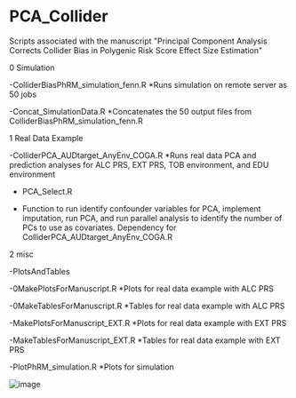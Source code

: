 # PCA_Collider
Scripts associated with the manuscript "Principal Component Analysis Corrects Collider Bias in Polygenic Risk Score Effect Size Estimation"

0 Simulation 

-ColliderBiasPhRM_simulation_fenn.R
*Runs simulation on remote server as 50 jobs 

-Concat_SimulationData.R
*Concatenates the 50 output files from ColliderBiasPhRM_simulation_fenn.R


1 Real Data Example

-ColliderPCA_AUDtarget_AnyEnv_COGA.R
*Runs real data PCA and prediction analyses for ALC PRS, EXT PRS, TOB environment, and EDU environment

- PCA_Select.R

* Function to run identify confounder variables for PCA, implement imputation, run PCA, and run parallel analysis to identify the number of PCs to use as covariates. Dependency for ColliderPCA_AUDtarget_AnyEnv_COGA.R


2 misc

-PlotsAndTables

-0MakePlotsForManuscript.R
*Plots for real data example with ALC PRS

-0MakeTablesForManuscript.R
*Tables for real data example with ALC PRS

-MakePlotsForManuscript_EXT.R
*Plots for real data example with EXT PRS

-MakeTablesForManuscript_EXT.R
*Tables for real data example with EXT PRS

-PlotPhRM_simulation.R
*Plots for simulation 


![image](https://user-images.githubusercontent.com/92896198/138355457-f4863da4-cb17-4fc4-9581-e9ed7d22faed.png)

